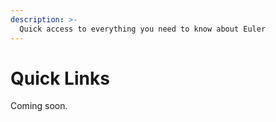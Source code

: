 ```yaml
---
description: >-
  Quick access to everything you need to know about Euler
---
```


# Quick Links

Coming soon.